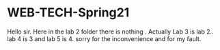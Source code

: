 # WEB-TECH-Spring21
Hello sir. Here in the lab 2 folder there is nothing . Actually Lab 3 is lab 2.. lab 4 is 3 and lab 5 is 4. 
sorry for the inconvenience and for my fault. 
